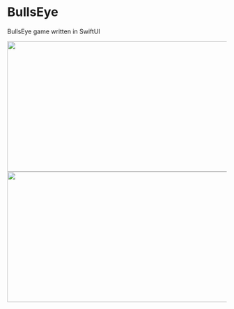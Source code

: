 # BullsEye
BullsEye game written in SwiftUI

<img src="https://user-images.githubusercontent.com/19655295/174068054-ec11bddc-14e7-4b53-940d-974904846344.png" width="550" height="300">
<img src="https://user-images.githubusercontent.com/19655295/174068064-9220614f-65e7-4d8f-b31c-6d8782af3071.png" width="550" height="300">

